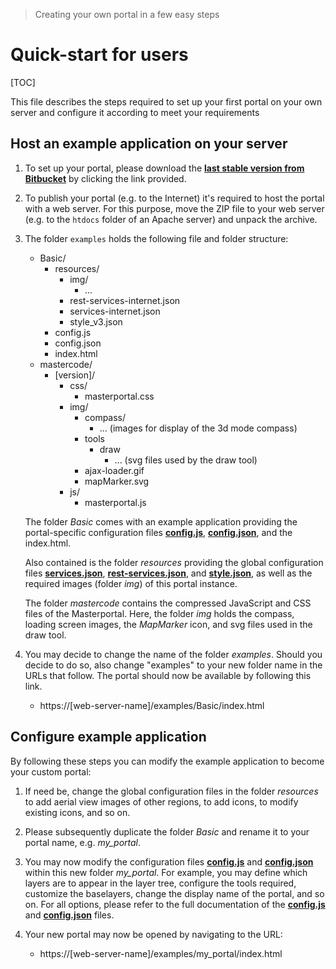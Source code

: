 >Creating your own portal in a few easy steps

# Quick-start for users

[TOC]

This file describes the steps required to set up your first portal on your own server and configure it according to meet your requirements

## Host an example application on your server

1. To set up your portal, please download the **[last stable version from Bitbucket](https://bitbucket.org/geowerkstatt-hamburg/masterportal/downloads/examples.zip)** by clicking the link provided.

2. To publish your portal (e.g. to the Internet) it's required to host the portal with a web server. For this purpose, move the ZIP file to your web server (e.g. to the `htdocs` folder of an Apache server) and unpack the archive.

3. The folder `examples` holds the following file and folder structure:

    - Basic/
        - resources/
            - img/
                - ...
            - rest-services-internet.json
            - services-internet.json
            - style_v3.json
        - config.js
        - config.json
        - index.html
    - mastercode/
        - [version]/
            - css/
                - masterportal.css
            - img/
                - compass/
                    - ... (images for display of the 3d mode compass)
                - tools
                    - draw
                        - ... (svg files used by the draw tool)
                - ajax-loader.gif
                - mapMarker.svg
            - js/
                - masterportal.js

    The folder *Basic* comes with an example application providing the portal-specific configuration files **[config.js](config.js.md)**, **[config.json](config.json.md)**, and the index.html.

    Also contained is the folder *resources* providing the global configuration files **[services.json](services.json.md)**, **[rest-services.json](rest-services.json.md)**, and **[style.json](style.json.md)**, as well as the required images (folder *img*) of this portal instance.

    The folder *mastercode* contains the compressed JavaScript and CSS files of the Masterportal. Here, the folder *img* holds the compass, loading screen images, the *MapMarker* icon, and svg files used in the draw tool.

4. You may decide to change the name of the folder *examples*. Should you decide to do so, also change "examples" to your new folder name in the URLs that follow. The portal should now be available by following this link.
    - https://[web-server-name]/examples/Basic/index.html

## Configure example application

By following these steps you can modify the example application to become your custom portal:

1. If need be, change the global configuration files in the folder *resources* to add aerial view images of other regions, to add icons, to modify existing icons, and so on.

2. Please subsequently duplicate the folder *Basic* and rename it to your portal name, e.g. *my_portal*.

3. You may now modify the configuration files **[config.js](config.js.md)** and **[config.json](config.json.md)** within this new folder *my_portal*. For example, you may define which layers are to appear in the layer tree, configure the tools required, customize the baselayers, change the display name of the portal, and so on. For all options, please refer to the full documentation of the **[config.js](config.js.md)** and **[config.json](config.json.md)** files.

4. Your new portal may now be opened by navigating to the URL:
    - https://[web-server-name]/examples/my_portal/index.html
